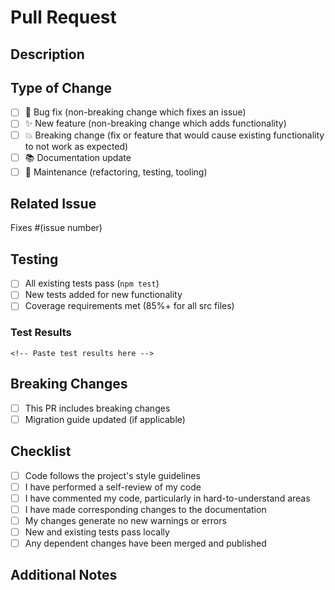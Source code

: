 # Pull Request

## Description
<!-- Provide a brief description of the changes -->

## Type of Change
<!-- Mark the relevant option with an "x" -->
- [ ] 🐛 Bug fix (non-breaking change which fixes an issue)
- [ ] ✨ New feature (non-breaking change which adds functionality)
- [ ] 💥 Breaking change (fix or feature that would cause existing functionality to not work as expected)
- [ ] 📚 Documentation update
- [ ] 🔧 Maintenance (refactoring, testing, tooling)

## Related Issue
<!-- Link to the related issue -->
Fixes #(issue number)

## Testing
<!-- Describe the tests you've added or run -->
- [ ] All existing tests pass (`npm test`)
- [ ] New tests added for new functionality
- [ ] Coverage requirements met (85%+ for all src files)

### Test Results
```
<!-- Paste test results here -->
```

## Breaking Changes
<!-- If this is a breaking change, describe what breaks and migration steps -->
- [ ] This PR includes breaking changes
- [ ] Migration guide updated (if applicable)

## Checklist
- [ ] Code follows the project's style guidelines
- [ ] I have performed a self-review of my code
- [ ] I have commented my code, particularly in hard-to-understand areas
- [ ] I have made corresponding changes to the documentation
- [ ] My changes generate no new warnings or errors
- [ ] New and existing tests pass locally
- [ ] Any dependent changes have been merged and published

## Additional Notes
<!-- Any additional information that reviewers should know -->
